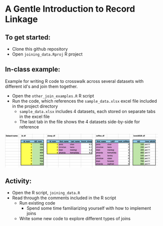 # A Gentle Introduction to Record Linkage

## To get started:

- Clone this github repository
- Open `joining_data.Rproj` R project
 
## In-class example:

Example for writing R code to crosswalk across several datasets with different id's and join them together. 

- Open the `other_join_examples.R` R script
- Run the code, which references the `sample_data.xlsx` excel file included in the project directory
  - `sample_data.xlsx` includes 4 datasets, each stored on separate tabs in the excel file
  - The last tab in the file shows the 4 datasets side-by-side for reference

![](sample-data-overview.png)
 
## Activity:

- Open the R script, `joining_data.R`
- Read through the comments included in the R script
    -  Run existing code
        -  Spend some time familiarizing yourself with how to implement joins
    -  Write some new code to explore different types of joins
 
